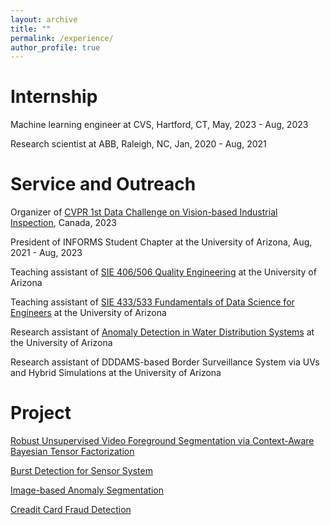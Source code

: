 ```yaml
---
layout: archive
title: ""
permalink: /experience/
author_profile: true
---
```


Internship
===
Machine learning engineer at CVS, Hartford, CT, May, 2023 - Aug, 2023

Research scientist at ABB, Raleigh, NC, Jan, 2020 - Aug, 2021


Service and Outreach
=== 
Organizer of [CVPR 1st Data Challenge on Vision-based Industrial Inspection](https://vision-based-industrial-inspection.github.io/cvpr-2023/),  Canada, 2023

President of INFORMS Student Chapter at the University of Arizona, Aug, 2021 - Aug, 2023

Teaching assistant of [SIE 406/506 Quality Engineering](https://sie.engineering.arizona.edu/sites/sie.engineering.arizona.edu/files/syllabus/SIE406-506_Syllabus_Liu_S21_2.pdf) at the University of Arizona


Teaching assistant of [SIE 433/533 Fundamentals of Data Science for Engineers](https://sie.engineering.arizona.edu/sites/sie.engineering.arizona.edu/files/syllabus/SIE-433-533-Syllabus-Fall-2019_0.pdf) at the University of Arizona


Research assistant of [Anomaly Detection in Water Distribution Systems](https://uawds.github.io) at the University of Arizona


Research assistant of DDDAMS-based Border Surveillance System via UVs and Hybrid Simulations at the University of Arizona

Project
=== 

[Robust Unsupervised Video Foreground Segmentation via Context-Aware Bayesian Tensor Factorization](https://github.com/AlexXsh/PBRTF)

[Burst Detection for Sensor System](https://github.com/super-zyw/rnn-burst-detection)

[Image-based Anomaly Segmentation](https://github.com/super-zyw/autoencoder-anomaly)

[Creadit Card Fraud Detection](https://github.com/super-zyw/credit_card_fraud_detection)

